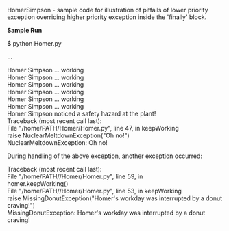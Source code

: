 HomerSimpson - sample code for illustration of pitfalls of lower priority exception overriding higher priority exception inside the 'finally' block.

<b> Sample Run</b>

$ python Homer.py  

...

Homer Simpson ... working  
Homer Simpson ... working  
Homer Simpson ... working  
Homer Simpson ... working  
Homer Simpson ... working  
Homer Simpson ... working  
Homer Simpson noticed a safety hazard at the plant!  
Traceback (most recent call last):  
  File "/home/PATH/Homer/Homer.py", line 47, in keepWorking  
    raise NuclearMeltdownException("Oh no!")  
NuclearMeltdownException: Oh no!  
  
During handling of the above exception, another exception occurred:  
  
Traceback (most recent call last):  
  File "/home/PATH//Homer/Homer.py", line 59, in <module>  
    homer.keepWorking()  
  File "/home/PATH//Homer/Homer.py", line 53, in keepWorking  
    raise MissingDonutException("Homer's workday was interrupted by a donut craving!")  
MissingDonutException: Homer's workday was interrupted by a donut craving!  
